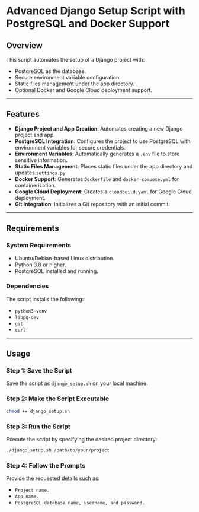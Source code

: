 # Advanced Django Setup Script with PostgreSQL and Docker Support

## Overview
This script automates the setup of a Django project with:
- PostgreSQL as the database.
- Secure environment variable configuration.
- Static files management under the app directory.
- Optional Docker and Google Cloud deployment support.

---

## Features
- **Django Project and App Creation**: Automates creating a new Django project and app.
- **PostgreSQL Integration**: Configures the project to use PostgreSQL with environment variables for secure credentials.
- **Environment Variables**: Automatically generates a `.env` file to store sensitive information.
- **Static Files Management**: Places static files under the app directory and updates `settings.py`.
- **Docker Support**: Generates `Dockerfile` and `docker-compose.yml` for containerization.
- **Google Cloud Deployment**: Creates a `cloudbuild.yaml` for Google Cloud deployment.
- **Git Integration**: Initializes a Git repository with an initial commit.

---

## Requirements
### System Requirements
- Ubuntu/Debian-based Linux distribution.
- Python 3.8 or higher.
- PostgreSQL installed and running.

### Dependencies
The script installs the following:
- `python3-venv`
- `libpq-dev`
- `git`
- `curl`

---

## Usage
### Step 1: Save the Script
Save the script as `django_setup.sh` on your local machine.

### Step 2: Make the Script Executable
```bash
chmod +x django_setup.sh
```

### Step 3: Run the Script
Execute the script by specifying the desired project directory:
```bash
./django_setup.sh /path/to/your/project
```

### Step 4: Follow the Prompts
Provide the requested details such as:
- `Project name.`
- `App name.`
- `PostgreSQL database name, username, and password.`
